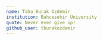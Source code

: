 ```yaml
---
name: Taha Burak Ozdemir
institution: Bahcesehir University
quote: Never ever give up!
github_user: tburakozdemir
---
```

